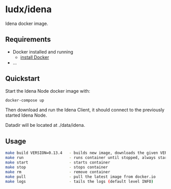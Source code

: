 # ludx/idena

Idena docker image.

## Requirements

* Docker installed and running
  * [install Docker](https://docs.docker.com/engine/installation/)
* ...


## Quickstart

Start the Idena Node docker image with:
```sh
docker-compose up
```

Then download and run the Idena Client, it should connect to the previously started Idena Node.

Datadir will be located at ./data/idena.


## Usage

```sh
make build VERSION=0.13.4   - builds new image, downloads the given VERSION from github
make run                    - runs container until stopped, always starts the container when docker starts
make start                  - starts container
make stop                   - stops container
make rm                     - remove container
make pull                   - pull the latest image from docker.io
make logs                   - tails the logs (default level INFO)
```

